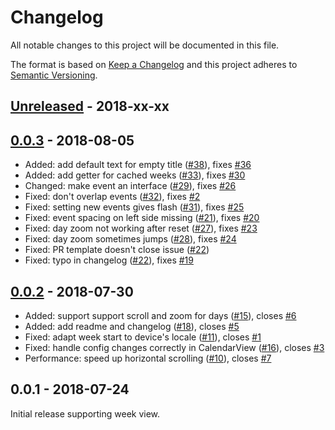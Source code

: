 # Changelog

All notable changes to this project will be documented in this file.

The format is based on [Keep a Changelog](http://keepachangelog.com/en/1.0.0/)
and this project adheres to [Semantic Versioning](http://semver.org/spec/v2.0.0.html).


<!-- Template:
## [Unreleased] - 2018-xx-xx

Optional intro comment.

- Added: Abc ([#](https://github.com/JonasWanke/com.jonaswanke.calendar/pull/)), fixes [#](https://github.com/JonasWanke/com.jonaswanke.calendar/issues/)
- Changed: Abc ([#](https://github.com/JonasWanke/com.jonaswanke.calendar/pull/)), fixes [#](https://github.com/JonasWanke/com.jonaswanke.calendar/issues/)
- Deprecated: Abc ([#](https://github.com/JonasWanke/com.jonaswanke.calendar/pull/)), fixes [#](https://github.com/JonasWanke/com.jonaswanke.calendar/issues/)
- Removed: Abc ([#](https://github.com/JonasWanke/com.jonaswanke.calendar/pull/)), fixes [#](https://github.com/JonasWanke/com.jonaswanke.calendar/issues/)
- Fixed: Abc ([#](https://github.com/JonasWanke/com.jonaswanke.calendar/pull/)), fixes [#](https://github.com/JonasWanke/com.jonaswanke.calendar/issues/)
- Security: Abc ([#](https://github.com/JonasWanke/com.jonaswanke.calendar/pull/)), fixes [#](https://github.com/JonasWanke/com.jonaswanke.calendar/issues/)

 -->


## [Unreleased] - 2018-xx-xx




## [0.0.3] - 2018-08-05

- Added: add default text for empty title ([#38](https://github.com/JonasWanke/com.jonaswanke.calendar/pull/38)), fixes [#36](https://github.com/JonasWanke/com.jonaswanke.calendar/issues/36)
- Added: add getter for cached weeks ([#33](https://github.com/JonasWanke/com.jonaswanke.calendar/pull/33)), fixes [#30](https://github.com/JonasWanke/com.jonaswanke.calendar/issues/30)
- Changed: make event an interface ([#29](https://github.com/JonasWanke/com.jonaswanke.calendar/pull/29)), fixes [#26](https://github.com/JonasWanke/com.jonaswanke.calendar/issues/26)
- Fixed: don't overlap events ([#32](https://github.com/JonasWanke/com.jonaswanke.calendar/pull/32)), fixes [#2](https://github.com/JonasWanke/com.jonaswanke.calendar/issues/2)
- Fixed: setting new events gives flash ([#31](https://github.com/JonasWanke/com.jonaswanke.calendar/pull/31)), fixes [#25](https://github.com/JonasWanke/com.jonaswanke.calendar/issues/25)
- Fixed: event spacing on left side missing ([#21](https://github.com/JonasWanke/com.jonaswanke.calendar/pull/21)), fixes [#20](https://github.com/JonasWanke/com.jonaswanke.calendar/issues/20)
- Fixed: day zoom not working after reset ([#27](https://github.com/JonasWanke/com.jonaswanke.calendar/pull/27)), fixes [#23](https://github.com/JonasWanke/com.jonaswanke.calendar/issues/23)
- Fixed: day zoom sometimes jumps ([#28](https://github.com/JonasWanke/com.jonaswanke.calendar/pull/28)), fixes [#24](https://github.com/JonasWanke/com.jonaswanke.calendar/issues/24)
- Fixed: PR template doesn't close issue ([#22](https://github.com/JonasWanke/com.jonaswanke.calendar/pull/22))
- Fixed: typo in changelog ([#22](https://github.com/JonasWanke/com.jonaswanke.calendar/pull/22)), fixes [#19](https://github.com/JonasWanke/com.jonaswanke.calendar/issues/19)


## [0.0.2] - 2018-07-30

- Added: support support scroll and zoom for days ([#15](https://github.com/JonasWanke/com.jonaswanke.calendar/pull/15)), closes [#6](https://github.com/JonasWanke/com.jonaswanke.calendar/issues/6)
- Added: add readme and changelog ([#18](https://github.com/JonasWanke/com.jonaswanke.calendar/pull/18)), closes [#5](https://github.com/JonasWanke/com.jonaswanke.calendar/issues/5)
- Fixed: adapt week start to device's locale ([#11](https://github.com/JonasWanke/com.jonaswanke.calendar/pull/11)), closes [#1](https://github.com/JonasWanke/com.jonaswanke.calendar/issues/1)
- Fixed: handle config changes correctly in CalendarView ([#16](https://github.com/JonasWanke/com.jonaswanke.calendar/pull/16)), closes [#3](https://github.com/JonasWanke/com.jonaswanke.calendar/issues/3)
- Performance: speed up horizontal scrolling ([#10](https://github.com/JonasWanke/com.jonaswanke.calendar/pull/10)), closes [#7](https://github.com/JonasWanke/com.jonaswanke.calendar/issues/7)


## 0.0.1 - 2018-07-24

Initial release supporting week view.


[Unreleased]: https://github.com/JonasWanke/com.jonaswanke.calendar/compare/v0.0.3...dev
[0.0.3]: https://github.com/JonasWanke/com.jonaswanke.calendar/compare/v0.0.2...0.0.3
[0.0.2]: https://github.com/JonasWanke/com.jonaswanke.calendar/compare/v0.0.1...v0.0.2
